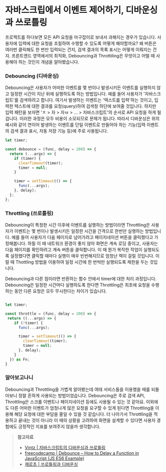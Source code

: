 # 자바스크립에서 이벤트 제어하기, 디바운싱과 쓰로틀링

프로젝트를 하다보면 모든 API 요청을 마구잡이로 보내서 과해지는 경우가 있습니다.
사용자에 입력에 대한 요청을 조절하여 수행할 수 있도록 어떻게 해야할까요?
왜 버튼은 여러번 클릭해도 한 번만 입력되는 건지, 검색 결과의 목록 표시는 어떻게 이뤄지는 건지.
프론트엔드 영역에서의 최적화, Debouncing과 Throttiling은 무엇이고 어떨 때 사용해야 하는 것인지 개념을 알아봤습니다.

### Debouncing (디바운싱)

Debouncing은 사용자가 어떠한 이벤트를 몇 번이나 발생시키든 이벤트를 실행하지 않고 일정한 시간이 지난 뒤에 실행하도록 하는 방법입니다.
예를 들어 사용자가 '자바스크립트'를 검색하려고 합니다. 여기서 발생하는 이벤트는 '텍스트를 입력'하는 것이고, 입력한 텍스트에 대한 결과를 요청(query)하여 검색창 하단에 보여줄 것입니다. 하지만 입력 패턴을 보자면 'ㅈ > 자 > 자ㅂ > ... > 자바스크립트'의 순서로 API 요청을 하게 될겁니다. 이러한 과정은 모두 비용이 소모되므로 문제가 됩니다.
따라서 디바운싱은 위의 예시와 같이 연이어 발생하는 이벤트를 단일 이벤트로 만들어야 하는 기능(입력 이벤트의 검색 결과 표시, 자동 저장 기능 등)에 주로 사용됩니다.

```javascript
let timer;

const debounce = (func, delay = 200) => {
  return (...args) => {
    if (timer) {
      clearTimeout(timer);
      timer = null;
    }

    timer = setTimeout(() => {
      func(...args);
    }, delay);
  };
};
```

### Throttling (쓰로틀링)

Debouncing이 특정한 시간 이후에 이벤트를 실행하는 방법이라면 Throttling은 사용자가 이벤트는 몇 번이나 발생시키든 일정한 시간을 간격으로 한번만 실행하는 방법입니다.
예를 들어 사용자가 다음 페이지로 넘어가려고 페이지네이션 버튼을 클릭했다고 가정해봅니다. 하필 이 때 네트워크 환경이 좋지 않아 화면은 계속 로딩 중이고, 사용자는 다음 페이지를 확인하려고 계속 버튼을 클릭합니다. 이 때 뭔가 복작한 작업이 실행되도록 설정했다면 클릭할 때마다 실행이 매우 빈번해지므로 엄청난 렉이 걸릴 것입니다. 이럴 때 Thottling 방법을 이용하여 일정 시간에 한 번씩만 실행되도록 제한을 두는 것입니다.

Debouncing과 다른 점이라면 반환하는 함수 안에서 timer에 대한 처리 과정입니다. Debouncing은 일정한 시간마다 실행하도록 한다면 Throttling은 최초에 요청을 수행하는 동안 다른 요청은 모두 무시한다는 차이가 있습니다.

```javascript

let timer;

const throttle = (func, delay = 200) => {
 return ((...args) => {
    if (!timer) {
      func(...args);

      timer = setTimeout(() => {
        clearTimeout(timer);
        timer = null;
      }, delay);
    }
  }) as Fn;
}
```

### 알아보고나니

Debouncing과 Throttling을 가볍게 알아봤는데 여태 서비스들을 이용했을 때를 되돌아보니 정말 흔하게 사용되는 방법이었습니다. Debouncing은 주로 검색 API, Throttling은 스크롤 이벤트나 페이지네이션 등에도 사용될 수 있는 것 같아요. 이외에도 다른 어떠한 이벤트가 엄청나게 많은 요청을 요구할 수 있게 된다면 Throttling을 이용해 해당 요청에 대한 부담을 줄일 수 있을 것 같습니다. 더 나아가서 Throttling을 적용하고 끝내는 것이 아니라 이 때의 상황을 고려하여 화면을 설계할 수 있다면 사용자 경험에도 긍정적인 지표를 보여주지 않을까 생각합니다.

> **참고자료**
>
> - [Vintz | 자바스크립트의 디바운싱과 쓰로틀링](https://onlydev.tistory.com/151)
> - [freecodecamp | Debounce – How to Delay a Function in JavaScript (JS ES6 Example)](https://www.freecodecamp.org/news/javascript-debounce-example/)
> - [제로초 | 쓰로틀링과 디바운싱](https://www.zerocho.com/category/JavaScript/post/59a8e9cb15ac0000182794fa)

